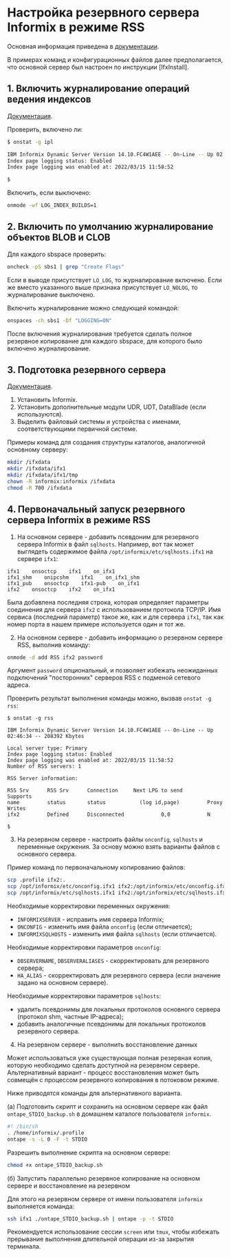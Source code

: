 # Настройка резервного сервера Informix в режиме RSS

Основная информация приведена в [документации](https://www.ibm.com/docs/en/informix-servers/14.10?topic=configuration-remote-standalone-secondary-servers).

В примерах команд и конфигурационных файлов далее предполагается, что основной сервер
был настроен по инструкции [IfxInstall].

## 1. Включить журналирование операций ведения индексов

[Документация](https://www.ibm.com/docs/en/informix-servers/14.10?topic=logging-enable-disable-index-page).

Проверить, включено ли:

```bash
$ onstat -g ipl

IBM Informix Dynamic Server Version 14.10.FC4W1AEE -- On-Line -- Up 02:03:29 -- 208392 Kbytes
Index page logging status: Enabled
Index page logging was enabled at: 2022/03/15 11:58:52

$
```

Включить, если выключено:

```bash
onmode -wf LOG_INDEX_BUILDS=1
```

## 2. Включить по умолчанию журналирование объектов BLOB и CLOB

Для каждого sbspace проверить:

```bash
oncheck -pS sbs1 | grep "Create Flags"
```

Если в выводе присутствует `LO_LOG`, то журналирование включено.
Если же вместо указанного выше признака присутствует `LO_NOLOG`,
то журналирование выключено.

Включить журналирование можно следующей командой:

```bash
onspaces -ch sbs1 -Df "LOGGING=ON"
```

После включения журналирования требуется сделать полное
резервное копирование для каждого sbspace, для которого
было включено журналирование.

## 3. Подготовка резервного сервера

[Документация](https://www.ibm.com/docs/en/informix-servers/14.10?topic=servers-starting-rs-secondary-server-first-time).

1. Установить Informix.
2. Установить дополнительные модули UDR, UDT, DataBlade (если используются).
3. Выделить файловый системы и устройства с именами, соответствующими первичной системе.

Примеры команд для создания структуры каталогов, аналогичной основному серверу:

```bash
mkdir /ifxdata
mkdir /ifxdata/ifx1
mkdir /ifxdata/ifx1/tmp
chown -R informix:informix /ifxdata
chmod -R 700 /ifxdata
```

## 4. Первоначальный запуск резервного сервера Informix в режиме RSS

1. На основном сервере - добавить псевдоним для резервного сервера Informix в файл `sqlhosts`.
Например, вот так может выглядеть содержимое файла `/opt/informix/etc/sqlhosts.ifx1` на сервере `ifx1`:

```
ifx1	onsoctcp	ifx1	on_ifx1
ifx1_shm	onipcshm	ifx1	on_ifx1_shm
ifx1_pub	onsoctcp	ifx1-pub	on_ifx1
ifx2	onsoctcp	ifx2	on_ifx1
```

Была добавлена последняя строка, которая определяет параметры соединения для сервера `ifx2`
с использованием протокола TCP/IP.
Имя сервиса (последний параметр) такое же, как и для сервера `ifx1`,
так как номер порта в нашем примере используется один и тот же.

2. На основном сервере - добавить информацию о резервном сервере RSS, выполнив команду:

```bash
onmode -d add RSS ifx2 password
```

Аргумент `password` опциональный, и позволяет избежать неожиданных подключений "посторонних"
серверов RSS с подменой сетевого адреса.

Проверить результат выполнения команды можно, вызвав `onstat -g rss`:

```
$ onstat -g rss

IBM Informix Dynamic Server Version 14.10.FC4W1AEE -- On-Line -- Up 02:46:34 -- 208392 Kbytes

Local server type: Primary
Index page logging status: Enabled
Index page logging was enabled at: 2022/03/15 11:58:52
Number of RSS servers: 1

RSS Server information:

RSS Srv      RSS Srv      Connection     Next LPG to send        Supports
name         status       status           (log id,page)         Proxy Writes
ifx2         Defined      Disconnected            0,0            N

$
```

3. На резервном сервере - настроить файлы `onconfig`, `sqlhosts` и переменные
окружения. За основу можно взять варианты файлов с основного сервера.

Пример команд по первоначальному копированию файлов:

```bash
scp .profile ifx2:.
scp /opt/informix/etc/onconfig.ifx1 ifx2:/opt/informix/etc/onconfig.ifx2
scp /opt/informix/etc/sqlhosts.ifx1 ifx2:/opt/informix/etc/sqlhosts.ifx2
```

Необходимые корректировки переменных окружения:
* `INFORMIXSERVER` - исправить имя сервера Informix;
* `ONCONFIG` - изменить имя файла `onconfig` (если отличается);
* `INFORMIXSQLHOSTS` - изменить имя файла `sqlhosts` (если отличается).

Необходимые корректировки параметров `onconfig`:
* `DBSERVERNAME`, `DBSERVERALIASES` - скорректировать для резервного сервера;
* `HA_ALIAS` - скорректировать для резервного сервера (если значение задано на основном сервере).

Необходимые корректировки параметров `sqlhosts`:
* удалить псевдонимы для локальных протоколов основного сервера (протокол shm, частные IP-адреса);
* добавить аналогичные псевдонимы для локальных протоколов резервного сервера.

4. На резервном сервере - выполнить восстановление данных

Может использоваться уже существующая полная резервная копия,
которую необходимо сделать доступной на резервном сервере.
Альтернативный вариант - процесс восстановления может быть совмещён с процессом
резервного копирования в потоковом режиме.

Ниже приводятся команды для альтернативного варианта.

(а) Подготовить скрипт и сохранить на основном сервере как файл `ontape_STDIO_backup.sh`
    в домашнем каталоге пользователя `informix`.

```bash
#! /bin/sh
. /home/informix/.profile
ontape -s -L 0 -F -t STDIO
```

Разрешить выполнение скрипта на основном сервере:

```bash
chmod +x ontape_STDIO_backup.sh
```

(б) Запустить параллельно резервное копирование на основном сервере
    и восстановление на резервном

Для этого на резервном сервере от имени пользователя `informix` выполняется команда:

```bash
ssh ifx1 ./ontape_STDIO_backup.sh | ontape -p -t STDIO
```

Рекомендуется использование сессии `screen` или `tmux`, чтобы
избежать прерывание выполнения длительной операции из-за закрытия
терминала.

